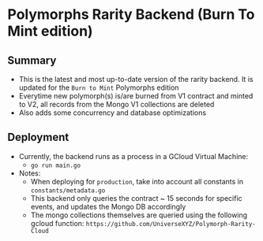 # Polymorphs Rarity Backend (Burn To Mint edition)
## Summary
- This is the latest and most up-to-date version of the rarity backend. It is updated for the `Burn to Mint` Polymorphs edition
- Everytime new polymorph(s) is/are burned from V1 contract and minted to V2, all records from the Mongo V1 collections are deleted
- Also adds some concurrency and database optimizations
## Deployment
- Currently, the backend runs as a process in a GCloud Virtual Machine:
  - `go run main.go`
- Notes:
  - When deploying for `production`, take into account all constants in `constants/metadata.go`
  - This backend only queries the contract ~ 15 seconds for specific events, and updates the Mongo DB accordingly
  - The mongo collections themselves are queried using the following gcloud function: `https://github.com/UniverseXYZ/Polymorph-Rarity-Cloud`